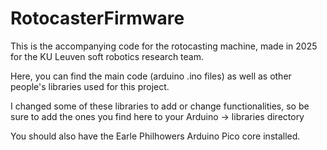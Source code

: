 # RotocasterFirmware
This is the accompanying code for the rotocasting machine, made in 2025 for the KU Leuven soft robotics research team.

Here, you can find the main code (arduino .ino files) as well as other people's libraries used for this project.

I changed some of these libraries to add or change functionalities, so be sure to add the ones you find here to your Arduino -> libraries directory

You should also have the Earle Philhowers Arduino Pico core installed.
